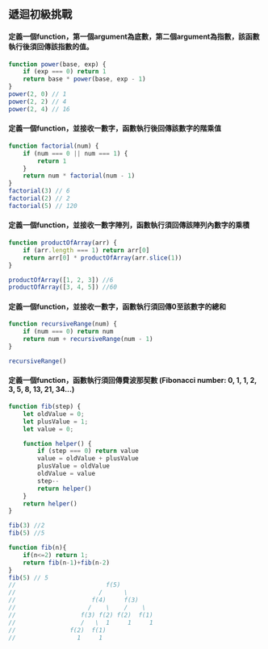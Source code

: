 ## 遞迴初級挑戰

#### 定義一個function，第一個argument為底數，第二個argument為指數，該函數執行後須回傳該指數的值。

``` js
function power(base, exp) {
    if (exp === 0) return 1
    return base * power(base, exp - 1)
}
power(2, 0) // 1
power(2, 2) // 4
power(2, 4) // 16
```

#### 定義一個function，並接收一數字，函數執行後回傳該數字的階乘值

``` js
function factorial(num) {
    if (num === 0 || num === 1) {
        return 1
    }
    return num * factorial(num - 1)
}
factorial(3) // 6
factorial(2) // 2
factorial(5) // 120
```

#### 定義一個function，並接收一數字陣列，函數執行須回傳該陣列內數字的乘積

``` js
function productOfArray(arr) {
    if (arr.length === 1) return arr[0]
    return arr[0] * productOfArray(arr.slice(1))
}

productOfArray([1, 2, 3]) //6
productOfArray([3, 4, 5]) //60
```

#### 定義一個function，並接收一數字，函數執行須回傳0至該數字的總和

``` js
function recursiveRange(num) {
    if (num === 0) return num
    return num + recursiveRange(num - 1)
}

recursiveRange()
```

#### 定義一個function，函數執行須回傳費波那契數 (Fibonacci number: 0, 1, 1, 2, 3, 5, 8, 13, 21, 34...) 

``` js
function fib(step) {
    let oldValue = 0;
    let plusValue = 1;
    let value = 0;

    function helper() {
        if (step === 0) return value
        value = oldValue + plusValue
        plusValue = oldValue
        oldValue = value
        step--
        return helper()
    }
    return helper()
}

fib(3) //2
fib(5) //5
```

```js
function fib(n){
    if(n<=2) return 1;
    return fib(n-1)+fib(n-2)
}
fib(5) // 5
//                         f(5)
//                       /      \
//                     f(4)     f(3)
//                    /    \    /    \
//                  f(3) f(2) f(2)  f(1)
//                  /   \  1     1     1
//               f(2)  f(1) 
//                 1     1       
```
